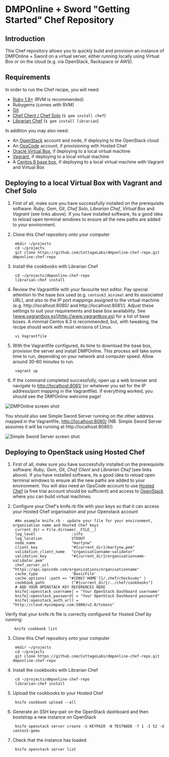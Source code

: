 DMPOnline + Sword "Getting Started" Chef Repository
===========================================

Introduction
------------
This Chef repository allows you to quickly build and provision an instance of DMPOnline + Sword on a virtual server, either running locally using Virtual Box or on the cloud (e.g. via OpenStack, Rackspace or AWS).

Requirements
------------
In order to run the Chef recipe, you will need:

* [Ruby 1.9+](https://rvm.io/rvm/install/) (RVM is recommended)
* Rubygems (comes with RVM)
* [Git](https://help.github.com/articles/set-up-git)
* [Chef Client / Chef Solo](http://wiki.opscode.com/display/chef/Installing+Chef+Client+and+Chef+Solo) (`$ gem install chef`)
* [Librarian Chef](https://github.com/applicationsonline/librarian) (`$ gem install librarian`)

In addition you may also need:

* An [OpenStack](http://www.openstack.org) account and node, if deploying to the OpenStack cloud
* An [OpsCode](http://www.opscode.com) account, if provisioning with Hosted Chef
* [Oracle Virtual Box](https://www.virtualbox.org), if deploying to a local virtual machine
* [Vagrant](http://vagrantup.com), if deploying to a local virtual machine
* A [Centos 6 base box](http://www.vagrantbox.es), if deploying to a local virtual machine with Vagrant and Virtual Box


Deploying to a local Virtual Box with Vagrant and Chef Solo
-----------------------------------------------------------
1. First of all, make sure you have successfully installed on the prerequisite software: *Ruby*, *Gem*, *Git*, *Chef Solo*, *Librarian Chef*, *Virtual Box* and *Vagrant* (see links above). If you have installed software, its a good idea to reload open terminal windows to ensure all the new paths are added to your environment.

2. Clone this Chef repository onto your computer

		mkdir ~/projects
		cd ~/projects
		git clone https://github.com/CottageLabs/dmponline-chef-repo.git dmponline-chef-repo

3. Install the cookbooks with Librarian Chef

		cd ~/projects/dmponline-chef-repo
		librarian-chef install

4. Review the Vagrantfile with your favourite text editor. Pay special attention to the base box used (e.g. `centos63_minimal` and its associated URL), and also to the IP port mappings assigned to the virtual machine (e.g. http://localhost:8080/ and http://localhost:8081/). Adjust these settings to suit your requirements and base box availability. See [www.vagrantbox.es](http://www.vagrantbox.es) for a list of base boxes. A minimal Centos 6.3 is recommended, but, with tweaking, the recipe should work with most versions of Linux.

		vi Vagrantfile

5. With the Vagrantfile configured, its time to download the base box, provision the server and install DMPOnline. This process will take some time to run, depending on your network and computer speed. Allow around 30-60 minutes to run.

		vagrant up

6. If the command completed successfully, open up a web browser and navigate to [http://localhost:8081/](http://localhost:8081) (or whatever you set for the IP address/port mapping in the Vagrantfile). If everything worked, you should see the DMPOnline welcome page!

 ![DMPOnline screen shot](https://raw.github.com/CottageLabs/dmponline-chef-repo/master/images/dmponline.png "DMPOnline screen shot")

 You should also see Simple Sword Server running on the other address mapped in the Vagrantfile, [http://localhost:8080/](http://localhost:8080) (NB. Simple Sword Server assumes it will be running at http://localhost:8080/)

 ![Simple Sword Server screen shot](https://raw.github.com/CottageLabs/dmponline-chef-repo/master/images/simple-sword-server.png "Simple Sword Server screen shot")


Deploying to OpenStack using Hosted Chef
----------------------------------------
1. First of all, make sure you have successfully installed on the prerequisite software: *Ruby*, *Gem*, *Git*, *Chef Client* and *Librarian Chef* (see links above). If you have installed software, its a good idea to reload open terminal windows to ensure all the new paths are added to your environment. You will also need an OpsCode account to use [Hosted Chef](http://www.opscode.com/hosted-chef/) (a free trial account should be sufficient) and access to [OpenStack](http://www.openstack.org) where you can build virtual machines.

2. Configure your Chef's knife.rb file with your keys so that it can access your Hosted Chef organisation and your Openstack account

		#An example knife.rb - update your file for your environment, organisation name and Hosted Chef keys
		current_dir = File.dirname(__FILE__)
		log_level                :info
		log_location             STDOUT
		node_name                "martynw"
		client_key               "#{current_dir}/martynw.pem"
		validation_client_name   "organisationname-validator"
		validation_key           "#{current_dir}/organisationname-validator.pem"
		chef_server_url          "https://api.opscode.com/organizations/organisationname"
		cache_type               'BasicFile'
		cache_options( :path => "#{ENV['HOME']}/.chef/checksums" )
		cookbook_path            ["#{current_dir}/../chef/cookbooks"]
		# ADD YOUR OPENSTACK KEY REFERENCES HERE
		knife[:openstack_username] = "Your OpenStack Dashboard username"
		knife[:openstack_password] = "Your OpenStack Dashboard password"
		knife[:openstack_auth_url] = "http://cloud.mycompany.com:5000/v2.0/tokens"

 Verify that your knife.rb file is correctly configured for Hosted Chef by running:

		knife cookbook list

3. Clone this Chef repository onto your computer

		mkdir ~/projects
		cd ~/projects
		git clone https://github.com/CottageLabs/dmponline-chef-repo.git dmponline-chef-repo

4. Install the cookbooks with Librarian Chef

		cd ~/projects/dmponline-chef-repo
		librarian-chef install

5. Upload the cookbooks to your Hosted Chef

		knife cookbook upload --all

6. Generate an SSH key-pair on the OpenStack dashboard and then bootstrap a new instance on OpenStack

		knife openstack server create -S KEYPAIR -N TESTNODE -f 1 -I 52 -d centos5-gems

7. Check that the instance has loaded

		knife openstack server list

